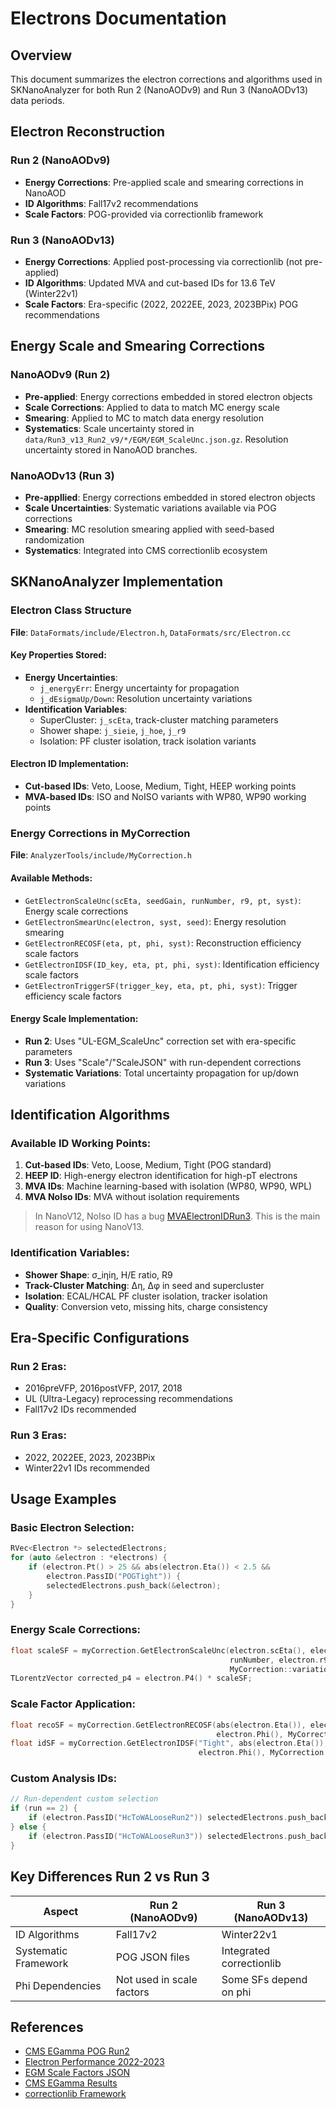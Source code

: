 # Electrons Documentation

## Overview
This document summarizes the electron corrections and algorithms used in SKNanoAnalyzer for both Run 2 (NanoAODv9) and Run 3 (NanoAODv13) data periods.

## Electron Reconstruction

### Run 2 (NanoAODv9)
- **Energy Corrections**: Pre-applied scale and smearing corrections in NanoAOD
- **ID Algorithms**: Fall17v2 recommendations
- **Scale Factors**: POG-provided via correctionlib framework

### Run 3 (NanoAODv13)
- **Energy Corrections**: Applied post-processing via correctionlib (not pre-applied)
- **ID Algorithms**: Updated MVA and cut-based IDs for 13.6 TeV (Winter22v1)
- **Scale Factors**: Era-specific (2022, 2022EE, 2023, 2023BPix) POG recommendations

## Energy Scale and Smearing Corrections

### NanoAODv9 (Run 2)
- **Pre-applied**: Energy corrections embedded in stored electron objects
- **Scale Corrections**: Applied to data to match MC energy scale
- **Smearing**: Applied to MC to match data energy resolution
- **Systematics**: Scale uncertainty stored in `data/Run3_v13_Run2_v9/*/EGM/EGM_ScaleUnc.json.gz`. Resolution uncertainty stored in NanoAOD branches.

### NanoAODv13 (Run 3)
- **Pre-appllied**: Energy corrections embedded in stored electron objects
- **Scale Uncertainties**: Systematic variations available via POG corrections
- **Smearing**: MC resolution smearing applied with seed-based randomization
- **Systematics**: Integrated into CMS correctionlib ecosystem

## SKNanoAnalyzer Implementation

### Electron Class Structure
**File**: `DataFormats/include/Electron.h`, `DataFormats/src/Electron.cc`

#### Key Properties Stored:
- **Energy Uncertainties**:
  - `j_energyErr`: Energy uncertainty for propagation
  - `j_dEsigmaUp/Down`: Resolution uncertainty variations
- **Identification Variables**:
  - SuperCluster: `j_scEta`, track-cluster matching parameters
  - Shower shape: `j_sieie`, `j_hoe`, `j_r9`
  - Isolation: PF cluster isolation, track isolation variants

#### Electron ID Implementation:
- **Cut-based IDs**: Veto, Loose, Medium, Tight, HEEP working points
- **MVA-based IDs**: ISO and NoISO variants with WP80, WP90 working points

### Energy Corrections in MyCorrection

**File**: `AnalyzerTools/include/MyCorrection.h`

#### Available Methods:
- `GetElectronScaleUnc(scEta, seedGain, runNumber, r9, pt, syst)`: Energy scale corrections
- `GetElectronSmearUnc(electron, syst, seed)`: Energy resolution smearing
- `GetElectronRECOSF(eta, pt, phi, syst)`: Reconstruction efficiency scale factors
- `GetElectronIDSF(ID_key, eta, pt, phi, syst)`: Identification efficiency scale factors
- `GetElectronTriggerSF(trigger_key, eta, pt, phi, syst)`: Trigger efficiency scale factors

#### Energy Scale Implementation:
- **Run 2**: Uses "UL-EGM_ScaleUnc" correction set with era-specific parameters
- **Run 3**: Uses "Scale"/"ScaleJSON" with run-dependent corrections
- **Systematic Variations**: Total uncertainty propagation for up/down variations

## Identification Algorithms

### Available ID Working Points:
1. **Cut-based IDs**: Veto, Loose, Medium, Tight (POG standard)
2. **HEEP ID**: High-energy electron identification for high-pT electrons
3. **MVA IDs**: Machine learning-based with isolation (WP80, WP90, WPL)
4. **MVA NoIso IDs**: MVA without isolation requirements
> In NanoV12, NoIso ID has a bug [MVAElectronIDRun3](https://twiki.cern.ch/twiki/bin/view/CMS/MultivariateElectronIdentificationRun3). This is the main reason for using NanoV13.

### Identification Variables:
- **Shower Shape**: σ_iηiη, H/E ratio, R9
- **Track-Cluster Matching**: Δη, Δφ in seed and supercluster
- **Isolation**: ECAL/HCAL PF cluster isolation, tracker isolation
- **Quality**: Conversion veto, missing hits, charge consistency

## Era-Specific Configurations

### Run 2 Eras:
- 2016preVFP, 2016postVFP, 2017, 2018
- UL (Ultra-Legacy) reprocessing recommendations
- Fall17v2 IDs recommended

### Run 3 Eras:
- 2022, 2022EE, 2023, 2023BPix
- Winter22v1 IDs recommended

## Usage Examples

### Basic Electron Selection:
```cpp
RVec<Electron *> selectedElectrons;
for (auto &electron : *electrons) {
    if (electron.Pt() > 25 && abs(electron.Eta()) < 2.5 && 
        electron.PassID("POGTight")) {
        selectedElectrons.push_back(&electron);
    }
}
```

### Energy Scale Corrections:
```cpp
float scaleSF = myCorrection.GetElectronScaleUnc(electron.scEta(), electron.SeedGain(),
                                                 runNumber, electron.r9(), electron.Pt(),
                                                 MyCorrection::variation::nom);
TLorentzVector corrected_p4 = electron.P4() * scaleSF;
```

### Scale Factor Application:
```cpp
float recoSF = myCorrection.GetElectronRECOSF(abs(electron.Eta()), electron.Pt(),
                                              electron.Phi(), MyCorrection::variation::nom);
float idSF = myCorrection.GetElectronIDSF("Tight", abs(electron.Eta()), electron.Pt(),
                                          electron.Phi(), MyCorrection::variation::nom);
```

### Custom Analysis IDs:
```cpp
// Run-dependent custom selection
if (run == 2) {
    if (electron.PassID("HcToWALooseRun2")) selectedElectrons.push_back(&electron);
} else {
    if (electron.PassID("HcToWALooseRun3")) selectedElectrons.push_back(&electron);
}
```

## Key Differences Run 2 vs Run 3

| Aspect | Run 2 (NanoAODv9) | Run 3 (NanoAODv13) |
|--------|-------------------|---------------------|
| ID Algorithms | Fall17v2 | Winter22v1 |
| Systematic Framework | POG JSON files | Integrated correctionlib |
| Phi Dependencies | Not used in scale factors | Some SFs depend on phi |

## References
- [CMS EGamma POG Run2](https://cms-egamma.github.io/Run2/)
- [Electron Performance 2022-2023](https://cds.cern.ch/record/2904365)
- [EGM Scale Factors JSON](https://cms-egamma.github.io/EgammaSFJSON/)
- [CMS EGamma Results](https://twiki.cern.ch/twiki/bin/view/CMSPublic/PhysicsResultsEGM)
- [correctionlib Framework](https://github.com/cms-nanoAOD/correctionlib)
